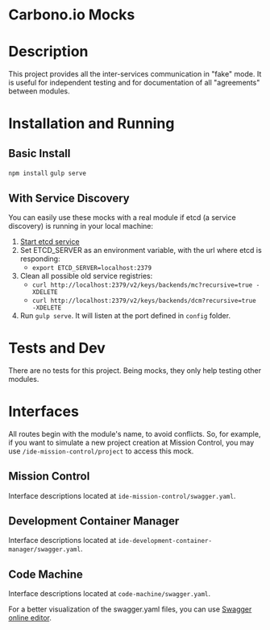# Carbono.io Mocks #

Description
===========
This project provides all the inter-services communication in "fake" mode. It is
useful for independent testing and for documentation of all "agreements" between
modules.

Installation and Running
============
## Basic Install
```npm install```
```gulp serve```

## With Service Discovery
You can easily use these mocks with a real module if etcd (a service discovery)
is running in your local machine:

1. [Start etcd service](https://github.com/coreos/etcd/releases/)
2. Set ETCD_SERVER as an environment variable, with the url where etcd is
responding:
    * `export ETCD_SERVER=localhost:2379`
3. Clean all possible old service registries:
    * `curl http://localhost:2379/v2/keys/backends/mc?recursive=true -XDELETE`
    * `curl http://localhost:2379/v2/keys/backends/dcm?recursive=true -XDELETE`
4. Run `gulp serve`. It will listen at the port defined in `config` folder.

Tests and Dev
=============
There are no tests for this project. Being mocks, they only help testing other
modules.

Interfaces
==========
All routes begin with the module's name, to avoid conflicts. So, for example,
if you want to simulate a new project creation at Mission Control, you may use
`/ide-mission-control/project` to access this mock.

## Mission Control
Interface descriptions located at `ide-mission-control/swagger.yaml`.

## Development Container Manager
Interface descriptions located at `ide-development-container-manager/swagger.yaml`.

## Code Machine
Interface descriptions located at `code-machine/swagger.yaml`.

For a better visualization of the swagger.yaml files, you can use [Swagger
online editor](http://editor.swagger.io/#/).